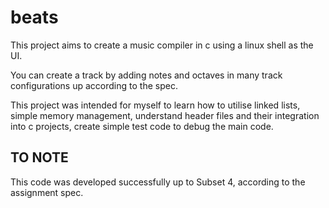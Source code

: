 # beats
This project aims to create a music compiler in c using a linux shell as the UI.

You can create a track by adding notes and octaves in many track configurations up 
according to the spec.

This project was intended for myself to learn how to utilise linked lists, simple memory management,
understand header files and their integration into c projects, create simple test code
to debug the main code.

## TO NOTE
This code was developed successfully up to Subset 4, according to the assignment spec.
